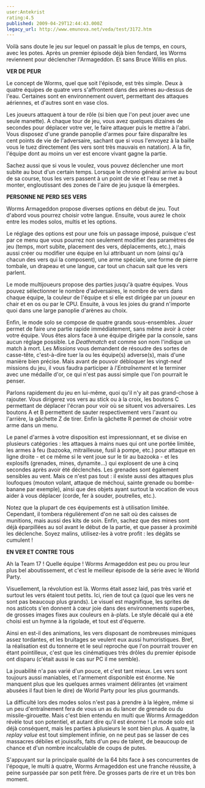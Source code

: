 ```yaml
---
user:Antekrist
rating:4.5
published: 2009-04-29T12:44:43.000Z
legacy_url: http://www.emunova.net/veda/test/3172.htm
---
```

Voilà sans doute le jeu sur lequel on passait le plus de temps, en cours, avec les potes. Après un premier épisode déjà bien fendard, les Worms reviennent pour déclencher l'Armageddon. Et sans Bruce Willis en plus.  

  

**VER DE PEUR**  

Le concept de Worms, quel que soit l'épisode, est très simple. Deux à quatre équipes de quatre vers s'affrontent dans des arènes au-dessus de l'eau. Certaines sont en environnement ouvert, permettant des attaques aériennes, et d'autres sont en vase clos.  

Les joueurs attaquent à tour de rôle (si bien que l'on peut jouer avec une seule manette). A chaque tour de jeu, vous avez quelques dizaines de secondes pour déplacer votre ver, le faire attaquer puis le mettre à l'abri. Vous disposez d'une grande panoplie d'armes pour faire disparaître les cent points de vie de l'adversaire, sachant que si vous l'envoyez à la baille vous le tuez directement (les vers sont très mauvais en natation). A la fin, l'équipe dont au moins un ver est encore vivant gagne la partie.  

Sachez aussi que si vous le voulez, vous pouvez déclencher une mort subite au bout d'un certain temps. Lorsque le chrono général arrive au bout de sa course, tous les vers passent à un point de vie et l'eau se met à monter, engloutissant des zones de l'aire de jeu jusque là émergées.  

  

**PERSONNE NE PERD SES VERS**  

Worms Armageddon propose diverses options en début de jeu. Tout d'abord vous pourrez choisir votre langue. Ensuite, vous aurez le choix entre les modes solos, multis et les options.  

Le réglage des options est pour une fois un passage imposé, puisque c'est par ce menu que vous pourrez non seulement modifier des paramètres de jeu (temps, mort subite, placement des vers, déplacements, etc.), mais aussi créer ou modifier une équipe en lui attribuant un nom (ainsi qu'à chacun des vers qui la composent), une arme spéciale, une forme de pierre tombale, un drapeau et une langue, car tout un chacun sait que les vers parlent.  

Le mode multijoueurs propose des parties jusqu'à quatre équipes. Vous pouvez sélectionner le nombre d'adversaires, le nombre de vers dans chaque équipe, la couleur de l'équipe et si elle est dirigée par un joueur en chair et en os ou par le CPU. Ensuite, à vous les joies du grand n'importe quoi dans une large panoplie d'arènes au choix.  

Enfin, le mode solo se compose de quatre grands sous-ensembles. _Jouer_ permet de faire une partie rapide immédiatement, sans même avoir à créer votre équipe. Vous êtes alors face à une équipe dirigée par la console, sans aucun réglage possible. Le _Deathmatch_ est comme son nom l'indique un match à mort. Les _Missions_ vous demandent de résoudre des sortes de casse-tête, c'est-à-dire tuer la ou les équipe(s) adverse(s), mais d'une manière bien précise. Mais avant de pouvoir débloquer les vingt-neuf missions du jeu, il vous faudra participer à _l'Entraînement_ et le terminer avec une médaille d'or, ce qui n'est pas aussi simple que l'on pourrait le penser.  

Parlons rapidement du jeu en lui-même, quoi qu'il n'y ait pas grand-chose à rajouter. Vous dirigerez vos vers au stick ou à la croix, les boutons C permettant de déplacer l'écran pour voir où se situent vos adversaires. Les boutons A et B permettent de sauter respectivement vers l'avant ou l'arrière, la gâchette Z de tirer. Enfin la gâchette R permet de choisir votre arme dans un menu.  

Le panel d'armes à votre disposition est impressionnant, et se divise en plusieurs catégories : les attaques à mains nues qui ont une portée limitée, les armes à feu (bazooka, mitrailleuse, fusil à pompe, etc.) pour attaque en ligne droite - et ce même si le vent joue sur le tir au bazooka - et les explosifs (grenades, mines, dynamite...) qui explosent de une à cinq secondes après avoir été déclenchés. Les grenades sont également sensibles au vent. Mais ce n'est pas tout : il existe aussi des attaques plus loufoques (mouton volant, attaque de méchoui, sainte grenade ou bombe-banane par exemple), ainsi que des objets ayant surtout la vocation de vous aider à vous déplacer (corde, fer à souder, poutrelles, etc.).  

Notez que la plupart de ces équipements est à utilisation limitée. Cependant, il tombera régulièrement d'on ne sait où des caisses de munitions, mais aussi des kits de soin. Enfin, sachez que des mines sont déjà éparpillées au sol avant le début de la partie, et que passer à proximité les déclenche. Soyez malins, utilisez-les à votre profit : les dégâts se cumulent !  

  

**EN VER ET CONTRE TOUS**  

Ah la Team 17 ! Quelle équipe ! Worms Armageddon est peu ou prou leur plus bel aboutissement, et c'est le meilleur épisode de la série avec le World Party.  

Visuellement, la révolution est là. Worms était assez laid, pas très varié et surtout les vers étaient tout petits. Ici, rien de tout ça (quoi que les vers ne sont pas beaucoup plus grands). Le visuel est magnifique, les sprites de nos asticots s'en donnent à cœur joie dans des environnements superbes, de grosses images fixes aux couleurs en à-plats. Le style décalé qui a été choisi est un hymne à la rigolade, et tout est d'équerre.  

Ainsi en est-il des animations, les vers disposant de nombreuses mimiques assez tordantes, et les bruitages se veulent eux aussi humoristiques. Bref, la réalisation est du tonnerre et le seul reproche que l'on pourrait trouver en étant pointilleux, c'est que les cinématiques très drôles du premier épisode ont disparu (c'était aussi le cas sur PC il me semble).  

La jouabilité n'a pas varié d'un pouce, et c'est tant mieux. Les vers sont toujours aussi maniables, et l'armement disponible est énorme. Ne manquent plus que les quelques armes vraiment délirantes (et vraiment abusées il faut bien le dire) de World Party pour les plus gourmands.  

La difficulté lors des modes solos n'est pas à prendre à la légère, même si un peu d'entraînement fera de vous un as du lancer de grenade ou du missile-girouette. Mais c'est bien entendu en multi que Worms Armageddon révèle tout son potentiel, et autant dire qu'il est énorme ! Le mode solo est déjà conséquent, mais les parties à plusieurs le sont bien plus. A quatre, la _replay value_ est tout simplement infinie, on ne peut pas se lasser de ces massacres débiles et jouissifs, faits d'un peu de talent, de beaucoup de chance et d'un nombre incalculable de coups de putes.  

S'appuyant sur la principale qualité de la 64 bits face à ses concurrentes de l'époque, le multi à quatre, Worms Armageddon est une franche réussite, à peine surpassée par son petit frère. De grosses parts de rire et un très bon moment.